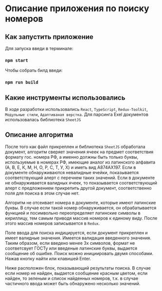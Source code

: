 # Описание приложения по поиску номеров

## Как запустить приложение

Для запуска введи в терминале:

### `npm start`

Чтобы собрать билд введи:

### `npm run build`

## Какие инструменты использовались

В ходе разработки использовались `React`, `TypeScript`, `Redux-Toolkit`, `Модульные стили`, `Адаптиваная верстка`. Для парсинга Exel документов использовалась библиотека `SheetJS`

## Описание алгоритма

После того как файл прикреплен и библиотека `SheetJS` обработала документ, алгоритм сверяет значения ячеек на предмет соответствия формату гос. номера РФ, а именно должны быть только буквы, используемые в номерах РФ, имеющие аналог из латинского алфавита (А, В, Е, К, М, Н, О, Р, С, Т, У, Х) и иметь вид А874АХ197. Если в документе обнаруживаются невалидные ячейки, показывается соответствующий алерт с перечнем таких значений. Если в документе не обнаруживается валидных ячеек, то показывается соответствующий алерт с предложением прикрепить другой документ, соответственно поля для поиска в этом случае нет.

Алгоритм не отсеивает номера в документе, которые имеют латинские буквы. В случае если такой номер обнаруживается, он обрабатывается функцией и посимвольно переопределяет латинские символы в кириллицу, тем самым приводя массив номеров к единому виду. После этого массив номеров записывается в `Redux`.

Поле ввода для поиска индицируется, если документ прикреплен и имеет валидные значения. Имеется валидация введенного значения. Таким образом, если введено менее 3х символов, формат не соответсвует ГОСТу или введеные латинские буквы, выдается сообщение об ошибке. Поиск можно инициировать двумя способами. Нажав кнопку найти или клавишей Enter.

Ниже расположен блок, показывающий результаты поиска. В случае если номер не найден, выдается сообщение красным цветом, если найден, то зеленым и список найденных номеров, т.к. в случае частичного ввода может быть обнаружено несколько значений.
